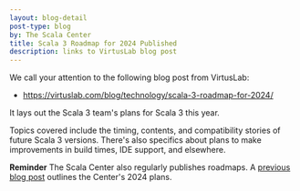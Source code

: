 ```yaml
---
layout: blog-detail
post-type: blog
by: The Scala Center
title: Scala 3 Roadmap for 2024 Published
description: links to VirtusLab blog post
---
```


We call your attention to the following blog post from VirtusLab:

* https://virtuslab.com/blog/technology/scala-3-roadmap-for-2024/

It lays out the Scala 3 team's plans for Scala 3 this year.

Topics covered include the timing, contents, and compatibility stories of future Scala 3 versions. There's also specifics about plans to make improvements in build times, IDE support, and elsewhere.

**Reminder** The Scala Center also regularly publishes roadmaps.
A [previous blog post](https://scala-lang.org/blog/2024/02/06/scala-center-2024-roadmap.html) outlines the Center's 2024 plans.
